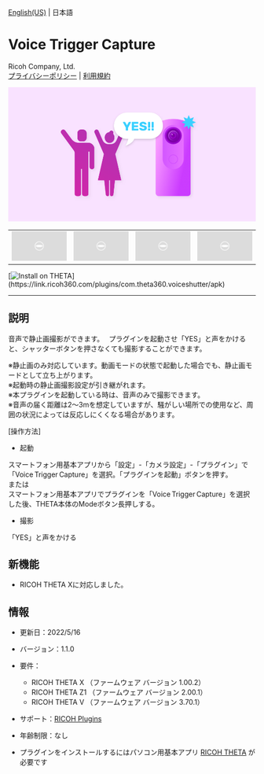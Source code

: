 [English(US)](README.md) | 日本語

# Voice Trigger Capture
Ricoh Company, Ltd.  
[プライバシーポリシー](../../README.ja.md#%E3%83%97%E3%83%A9%E3%82%A4%E3%83%90%E3%82%B7%E3%83%BC%E3%83%9D%E3%83%AA%E3%82%B7%E3%83%BC) | [利用規約](../../README.ja.md#%E5%88%A9%E7%94%A8%E8%A6%8F%E7%B4%84)

<div align="center">
 <img src="1.png">
 <table>
  <tr>
   <td><img src="../../resources/common/img/noimg.png"></td>
   <td><img src="../../resources/common/img/noimg.png"></td>
   <td><img src="../../resources/common/img/noimg.png"></td>
   <td><img src="../../resources/common/img/noimg.png"></td>
  </tr>
 </table>
</div>

[![Install on THETA](https://assets.ricoh360.com/image/upload/v1/front/theta/install-button.svg?)](https://link.ricoh360.com/plugins/com.theta360.voiceshutter/apk)

***

## 説明
音声で静止画撮影ができます。   
プラグインを起動させ「YES」と声をかけると、シャッターボタンを押さなくても撮影することができます。   

※静止画のみ対応しています。動画モードの状態で起動した場合でも、静止画モードとして立ち上がります。   
※起動時の静止画撮影設定が引き継がれます。   
※本プラグインを起動している時は、音声のみで撮影できます。   
※音声の届く距離は2～3mを想定していますが、騒がしい場所での使用など、周囲の状況によっては反応しにくくなる場合があります。   

[操作方法]   

- 起動  

スマートフォン用基本アプリから「設定」-「カメラ設定」-「プラグイン」で「Voice Trigger Capture」を選択。「プラグインを起動」ボタンを押す。   
または   
スマートフォン用基本アプリでプラグインを「Voice Trigger Capture」を選択した後、THETA本体のModeボタン長押しする。   

- 撮影  

「YES」と声をかける  

## 新機能
- RICOH THETA Xに対応しました。

## 情報
  * 更新日：2022/5/16
  * バージョン：1.1.0
  * 要件：
    * RICOH THETA X （ファームウェア バージョン 1.00.2）
    * RICOH THETA Z1 （ファームウェア バージョン 2.00.1）
    * RICOH THETA V （ファームウェア バージョン 3.70.1）
  * サポート：[RICOH Plugins](https://support.theta360.com/ja/)
  * 年齢制限：なし

* プラグインをインストールするにはパソコン用基本アプリ [RICOH THETA](https://theta360.com/ja/about/application/pc.html#app-detail-01) が必要です
